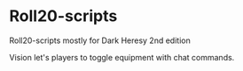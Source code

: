 # Roll20-scripts
 Roll20-scripts mostly for Dark Heresy 2nd edition

Vision let's players to toggle equipment with chat commands.